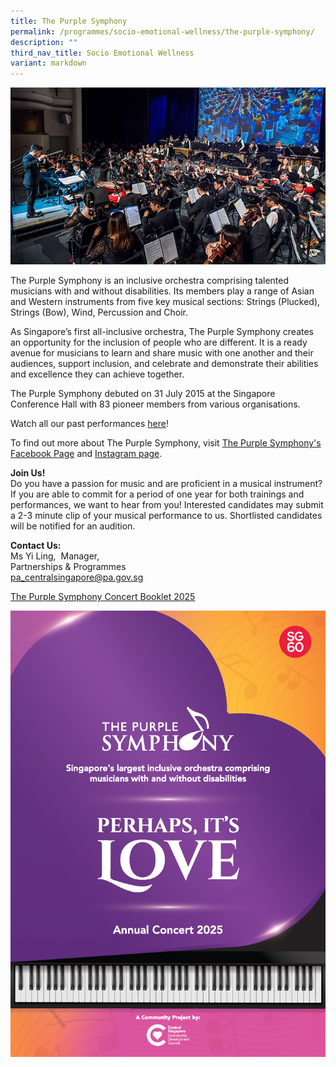 ```yaml
---
title: The Purple Symphony
permalink: /programmes/socio-emotional-wellness/the-purple-symphony/
description: ""
third_nav_title: Socio Emotional Wellness
variant: markdown
---
```

![The Purple Symphony](/images/Programmes/tps-main.jpg)

The Purple Symphony is an inclusive orchestra comprising talented musicians with and without disabilities. Its members play a range of Asian and Western instruments from five key musical sections: Strings (Plucked), Strings (Bow), Wind, Percussion and Choir.

As Singapore’s first all-inclusive orchestra, The Purple Symphony creates an opportunity for the inclusion of people who are different. It is a ready avenue for musicians to learn and share music with one another and their audiences, support inclusion, and celebrate and demonstrate their abilities and excellence they can achieve together.

The Purple Symphony debuted on 31 July 2015 at the Singapore Conference Hall with 83 pioneer members from various organisations.

Watch all our past performances [here](https://www.youtube.com/playlist?list=PL6KwE0E90VnaQZ_9vCuSrZ6U6bwu0Z5rg)!

To find out more about The Purple Symphony, visit&nbsp;[The Purple Symphony's Facebook Page](https://www.facebook.com/thepurplesymphony/)&nbsp;and&nbsp;[Instagram page](https://www.instagram.com/thepurplesymphony/).


**Join Us!**&nbsp;  
Do you have a passion for music and are proficient in a musical instrument? If you are able to commit for a period of one year for both trainings and performances, we want to hear from you! Interested candidates may submit a 2-3 minute clip of your musical performance to us. Shortlisted candidates will be notified for an audition.

**Contact Us:**  
Ms Yi Ling,&nbsp;
Manager,&nbsp;  
Partnerships &amp; Programmes  
[pa\_centralsingapore@pa.gov.sg](mailto:pa_centralsingapore@pa.gov.sg)


[The Purple Symphony Concert Booklet 2025](https://heyzine.com/flip-book/43cb3bd09d.html)

![](/images/TPS_Concert_Booklet_2025___Cover.jpg)